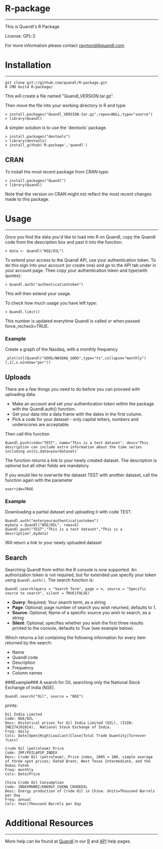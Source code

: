 R-package
=========
---

This is Quandl's R Package

License: GPL-2

For more information please contact raymond@quandl.com

# Installation #
---

    git clone git://github.com/quandl/R-package.git
    R CMD build R-package/

This will create a file named "Quandl_VERSION.tar.gz". 

Then move the file into your working directory in R and type:

    > install.packages("Quandl_VERSION.tar.gz",repos=NULL,type="source")
    > library(Quandl)

A simpler solution is to use the 'devtools' package.

    > install.packages("devtools")
    > library(devtools)
    > install_github('R-package','quandl')

## CRAN ##

To install the most recent package from CRAN type:

    > install.packages("Quandl")
    > library(Quandl)
    
Note that the version on CRAN might not reflect the most recent changes made to this package.

# Usage #
---

Once you find the data you'd like to load into R on Quandl, copy the Quandl code from the description box and past it into the function.

    > data <- Quandl("NSE/OIL")

To extend your access to the Quandl API, use your authentication token. To do this sign into your account (or create one) and go to the API tab under in your account page. Then copy your authentication token and type(with quotes):

    > Quandl.auth("authenticationtoken")

This will then extend your usage.

To check how much usage you have left type:

    > Quandl.limit()

This number is updated everytime Quandl is called or when passed force_recheck=TRUE.

### Example ###
Create a graph of the Nasdaq, with a monthly frequency
	 
	 plot(stl(Quandl("GOOG/NASDAQ_GOOG",type="ts",collapse="monthly")[,1],s.window="per"))


## Uploads ##
There are a few things you need to do before you can proceed with uploading data.
 * Make an account and set your authentication token within the package with the Quandl.auth() function.
 *   Get your data into a data frame with the dates in the first column.
 * Pick a code for your dataset - only capital letters, numbers and underscores are acceptable.

Then call this function 	

	Quandl.push(code="TEST", name="This is a test dataset", desc="This description can include extra information about the time series including units,data=yourdataset)`

The function returns a link to your newly created dataset. The description is optional but all other fields are mandatory.

If you would like to overwrite the dataset TEST with another dataset, call the function again with the parameter

    override=TRUE
    

### Example ###
Downloading a partial dataset and uploading it with code TEST. 

    Quandl.auth("enteryourauthenticationtoken")
    mydata = Quandl("NSE/OIL", rows=5)
    Quandl.push("TEST","This is a test dataset","This is a 	description",mydata)
    

Will return a link to your newly uploaded dataset
    
## Search ##
Searching Quandl from within the R console is now supported. An authorization token is not required, but for extended use specify your token using `Quandl.auth()`.  The search function is:

	Quandl.search(query = "Search Term", page = n, source = "Specific source to search", silent = TRUE|FALSE)

* **Query**: Required; Your search term, as a string
* **Page**: Optional; page number of search you wish returned, defaults to 1.
* **Source**: Optional; Name of a specific source you wish to search, as a string
* **Silent**: Optional; specifies whether you wish the first three results printed to the console, defaults to True (see example below).

Which returns a list containing the following information for every item returned by the search:

* Name
* Quandl code
* Description
* Frequency
* Column names  


###Example###
A search for Oil,  searching only the National Stock Exchange of India (NSE).

	Quandl.search("Oil", source = "NSE")
	
prints:

	Oil India Limited
	Code: NSE/OIL
	Desc: Historical prices for Oil India Limited (OIL), (ISIN: INE274J01014),  National Stock Exchange of India.
	Freq: daily
	Cols: Date|Open|High|Low|Last|Close|Total Trade Quantity|Turnover (Lacs)

	Crude Oil (petroleum) Price
	Code: IMF/POILAPSP_INDEX
	Desc: Crude Oil (petroleum), Price index, 2005 = 100, simple average of three spot prices; Dated Brent, West Texas Intermediate, and the Dubai Fateh
	Freq: monthly
	Cols: Date|Price

	China Crude Oil Consumption
	Code: INDEXMUNDI/ENERGY_CHINA_CRUDEOIL
	Desc: Energy production of Crude Oil in China. Units=Thousand Barrels per Day
	Freq: annual
	Cols: Year|Thousand Barrels per Day

# Additional Resources #
---
    
More help can be found at [Quandl](http://www.quandl.com) in our [R](http://www.quandl.com/help/r) and [API](http://www.quandl.com/api) help pages.
